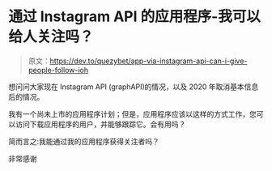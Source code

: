 # 通过 Instagram API 的应用程序-我可以给人关注吗？

> 原文：<https://dev.to/quezybet/app-via-instagram-api-can-i-give-people-follow-ioh>

想问问大家现在 Instagram API (graphAPI)的情况，以及 2020 年取消基本信息后的情况。

我有一个尚未上市的应用程序计划；但是，应用程序应该以这样的方式工作，您可以访问下载应用程序的用户，并能够跟踪它。会有用吗？

简而言之:我能通过我的应用程序获得关注者吗？

非常感谢